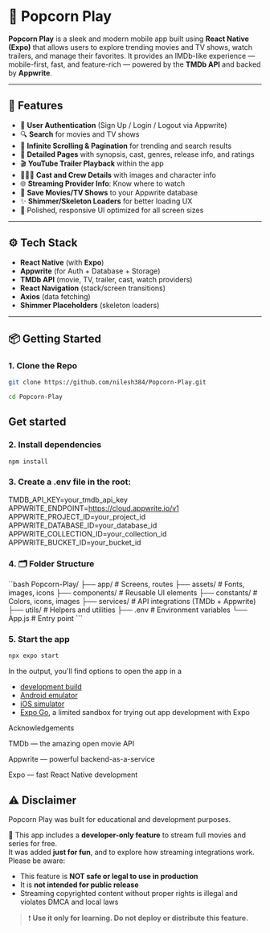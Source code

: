 # 🍿 Popcorn Play

**Popcorn Play** is a sleek and modern mobile app built using **React Native (Expo)** that allows users to explore trending movies and TV shows, watch trailers, and manage their favorites. It provides an IMDb-like experience — mobile-first, fast, and feature-rich — powered by the **TMDb API** and backed by **Appwrite**.

---

## 🚀 Features

- 🔐 **User Authentication** (Sign Up / Login / Logout via Appwrite)
- 🔍 **Search** for movies and TV shows
- 🔄 **Infinite Scrolling & Pagination** for trending and search results
- 📄 **Detailed Pages** with synopsis, cast, genres, release info, and ratings
- 🎬 **YouTube Trailer Playback** within the app
- 🧑‍🤝‍🧑 **Cast and Crew Details** with images and character info
- 🌐 **Streaming Provider Info**: Know where to watch
- 💾 **Save Movies/TV Shows** to your Appwrite database
- ✨ **Shimmer/Skeleton Loaders** for better loading UX
- 🎨 Polished, responsive UI optimized for all screen sizes

---

## ⚙️ Tech Stack

- **React Native** (with **Expo**)
- **Appwrite** (for Auth + Database + Storage)
- **TMDb API** (movie, TV, trailer, cast, watch providers)
- **React Navigation** (stack/screen transitions)
- **Axios** (data fetching)
- **Shimmer Placeholders** (skeleton loaders)

---

## 📦 Getting Started

### 1. Clone the Repo

   ```bash
   git clone https://github.com/nilesh384/Popcorn-Play.git
   ```
   ```bash
   cd Popcorn-Play
   ```

## Get started

### 2. Install dependencies

   ```bash
   npm install
   ```

### 3. Create a .env file in the root:


TMDB_API_KEY=your_tmdb_api_key
APPWRITE_ENDPOINT=https://cloud.appwrite.io/v1
APPWRITE_PROJECT_ID=your_project_id
APPWRITE_DATABASE_ID=your_database_id
APPWRITE_COLLECTION_ID=your_collection_id
APPWRITE_BUCKET_ID=your_bucket_id


### 4. 🗂️ Folder Structure

``bash Popcorn-Play/ ├── app/ # Screens, routes ├── assets/ # Fonts, images, icons ├── components/ # Reusable UI elements ├── constants/ # Colors, icons, images ├── services/ # API integrations (TMDb + Appwrite) ├── utils/ # Helpers and utilities ├── .env # Environment variables └── App.js # Entry point ``` 

### 5. Start the app

   ```bash
   npx expo start
   ```

In the output, you'll find options to open the app in a

- [development build](https://docs.expo.dev/develop/development-builds/introduction/)
- [Android emulator](https://docs.expo.dev/workflow/android-studio-emulator/)
- [iOS simulator](https://docs.expo.dev/workflow/ios-simulator/)
- [Expo Go](https://expo.dev/go), a limited sandbox for trying out app development with Expo

Acknowledgements


TMDb — the amazing open movie API

Appwrite — powerful backend-as-a-service

Expo — fast React Native development


## ⚠️ Disclaimer

Popcorn Play was built for educational and development purposes.

🛑 This app includes a **developer-only feature** to stream full movies and series for free.  
It was added **just for fun**, and to explore how streaming integrations work.  
Please be aware:

- This feature is **NOT safe or legal to use in production**
- It is **not intended for public release**
- Streaming copyrighted content without proper rights is illegal and violates DMCA and local laws

> ❗ **Use it only for learning. Do not deploy or distribute this feature.**
